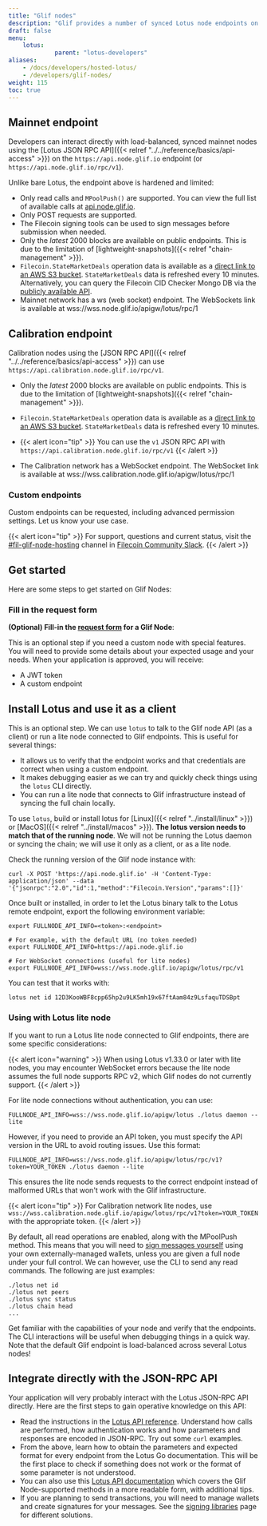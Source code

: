 ```yaml
---
title: "Glif nodes"
description: "Glif provides a number of synced Lotus node endpoints on the Filecoin testnets and mainnet."
draft: false
menu:
    lotus:
             parent: "lotus-developers"
aliases:
    - /docs/developers/hosted-lotus/
    - /developers/glif-nodes/
weight: 115
toc: true
---
```


## Mainnet endpoint

Developers can interact directly with load-balanced, synced mainnet nodes using the [Lotus JSON RPC API]({{< relref "../../reference/basics/api-access" >}}) on the `https://api.node.glif.io` endpoint (or `https://api.node.glif.io/rpc/v1`).

Unlike bare Lotus, the endpoint above is hardened and limited:

- Only read calls and `MPoolPush()` are supported. You can view the full list of available calls at [api.node.glif.io](https://api.node.glif.io).
- Only POST requests are supported.
- The Filecoin signing tools can be used to sign messages before submission when needed.
- Only the _latest_ 2000 blocks are available on public endpoints. This is due to the limitation of [lightweight-snapshots]({{< relref "chain-management" >}}).
- `Filecoin.StateMarketDeals` operation data is available as a [direct link to an AWS S3 bucket](https://marketdeals.s3.amazonaws.com/StateMarketDeals.json.zst). `StateMarketDeals` data is refreshed every 10 minutes. Alternatively, you can query the Filecoin CID Checker Mongo DB via the [publicly available API](https://filecoin.tools/docs/static/index.html).
- Mainnet network has a ws (web socket) endpoint. The WebSockets link is available at wss://wss.node.glif.io/apigw/lotus/rpc/1

## Calibration endpoint

Calibration nodes using the [JSON RPC API]({{< relref "../../reference/basics/api-access" >}}) can use `https://api.calibration.node.glif.io/rpc/v1`.
- Only the _latest_ 2000 blocks are available on public endpoints. This is due to the limitation of [lightweight-snapshots]({{< relref "chain-management" >}}).
- `Filecoin.StateMarketDeals` operation data is available as a [direct link to an AWS S3 bucket](https://marketdeals-calibration.s3.amazonaws.com/StateMarketDeals.json.zst). `StateMarketDeals` data is refreshed every 10 minutes.

- {{< alert icon="tip" >}}
You can use the `v1` JSON RPC API with `https://api.calibration.node.glif.io/rpc/v1`
{{< /alert >}}

- The Calibration network has a WebSocket endpoint. The WebSocket link is available at wss://wss.calibration.node.glif.io/apigw/lotus/rpc/1

### Custom endpoints

Custom endpoints can be requested, including advanced permission settings. Let us know your use case.

{{< alert icon="tip" >}}
For support, questions and current status, visit the [#fil-glif-node-hosting](https://filecoinproject.slack.com/archives/C017HM9BJ8Z) channel in [Filecoin Community Slack](https://filecoin.io/slack).
{{< /alert >}}

## Get started

Here are some steps to get started on Glif Nodes:

### Fill in the request form

**(Optional) Fill-in the [request form](https://forms.gle/rfXx2yKbhgrwUv837) for a Glif Node**:

This is an optional step if you need a custom node with special features. You will need to provide some details about your expected usage and your needs. When your application is approved, you will receive:

- A JWT token
- A custom endpoint

## Install Lotus and use it as a client

This is an optional step. We can use `lotus` to talk to the Glif node API (as a client) or run a lite node connected to Glif endpoints. This is useful for several things:

- It allows us to verify that the endpoint works and that credentials are correct when using a custom endpoint.
- It makes debugging easier as we can try and quickly check things using the `lotus` CLI directly.
- You can run a lite node that connects to Glif infrastructure instead of syncing the full chain locally.

To use `lotus`, build or install lotus for [Linux]({{< relref "../install/linux" >}}) or [MacOS]({{< relref "../install/macos" >}}). **The lotus version needs to match that of the running node**. We will not be running the Lotus daemon or syncing the chain; we will use it only as a client, or as a lite node.

Check the running version of the Glif node instance with:

```shell
curl -X POST 'https://api.node.glif.io' -H 'Content-Type: application/json' --data '{"jsonrpc":"2.0","id":1,"method":"Filecoin.Version","params":[]}'
```

Once built or installed, in order to let the Lotus binary talk to the Lotus remote endpoint, export the following environment variable:

```shell
export FULLNODE_API_INFO=<token>:<endpoint>

# For example, with the default URL (no token needed)
export FULLNODE_API_INFO=https://api.node.glif.io

# For WebSocket connections (useful for lite nodes)
export FULLNODE_API_INFO=wss://wss.node.glif.io/apigw/lotus/rpc/v1
```

You can test that it works with:

```shell
lotus net id 12D3KooWBF8cpp65hp2u9LK5mh19x67ftAam84z9LsfaquTDSBpt
```

### Using with Lotus lite node

If you want to run a Lotus lite node connected to Glif endpoints, there are some specific considerations:

{{< alert icon="warning" >}}
When using Lotus v1.33.0 or later with lite nodes, you may encounter WebSocket errors because the lite node assumes the full node supports RPC v2, which Glif nodes do not currently support.
{{< /alert >}}

For lite node connections without authentication, you can use:

```shell
FULLNODE_API_INFO=wss://wss.node.glif.io/apigw/lotus ./lotus daemon --lite
```

However, if you need to provide an API token, you must specify the API version in the URL to avoid routing issues. Use this format:

```shell
FULLNODE_API_INFO=wss://wss.node.glif.io/apigw/lotus/rpc/v1?token=YOUR_TOKEN ./lotus daemon --lite
```

This ensures the lite node sends requests to the correct endpoint instead of malformed URLs that won't work with the Glif infrastructure.

{{< alert icon="tip" >}}
For Calibration network lite nodes, use `wss://wss.calibration.node.glif.io/apigw/lotus/rpc/v1?token=YOUR_TOKEN` with the appropriate token.
{{< /alert >}}

By default, all read operations are enabled, along with the MPoolPush method. This means that you will need to [sign messages yourself](https://docs.filecoin.io/reference/general#message-signing-tools) using your own externally-managed wallets, unless you are given a full node under your full control. We can however, use the CLI to send any read commands. The following are just examples:

```shell
./lotus net id
./lotus net peers
./lotus sync status
./lotus chain head
...
```

Get familiar with the capabilities of your node and verify that the endpoints. The CLI interactions will be useful when debugging things in a quick way. Note that the default Glif endpoint is load-balanced across several Lotus nodes!

## Integrate directly with the JSON-RPC API

Your application will very probably interact with the Lotus JSON-RPC API directly. Here are the first steps to gain operative knowledge on this API:

- Read the instructions in the [Lotus API reference](https://docs.filecoin.io/reference/json-rpc). Understand how calls are performed, how authentication works and how parameters and responses are encoded in JSON-RPC. Try out some `curl` examples.
- From the above, learn how to obtain the parameters and expected format for every endpoint from the Lotus Go documentation. This will be the first place to check if something does not work or the format of some parameter is not understood.
- You can also use this [Lotus API documentation](https://documenter.getpostman.com/view/4872192/SWLh5mUd?version=latest) which covers the Glif Node-supported methods in a more readable form, with additional tips.
- If you are planning to send transactions, you will need to manage wallets and create signatures for your messages. See the [signing libraries](https://docs.filecoin.io/reference/general#message-signing-tools) page for different solutions.
